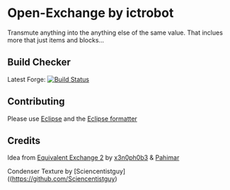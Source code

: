 Open-Exchange by ictrobot
=============

Transmute anything into the anything else of the same value. That inclues more that just items and blocks...

Build Checker
------------
Latest Forge:
[![Build Status](https://travis-ci.org/ictrobot/Open-Exchange.png?branch=master)](https://travis-ci.org/ictrobot/Open-Exchange)

Contributing
------------
Please use [Eclipse](http://www.eclipse.org/) and the [Eclipse formatter](https://github.com/ictrobot/Open-Exchange/blob/master/Eclipse%20Formatter.xml)

Credits
-------
Idea from [Equivalent Exchange 2](http://www.minecraftforum.net/topic/1106178-/) by [x3n0ph0b3](https://twitter.com/x3n0ph0b3x) & [Pahimar](https://twitter.com/Pahimar)

Condenser Texture by [Sciencentistguy]((https://github.com/Sciencentistguy)
